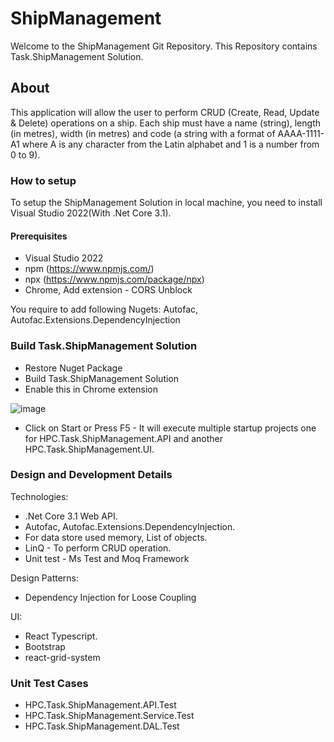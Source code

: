 # ShipManagement
Welcome to the ShipManagement Git Repository. This Repository contains Task.ShipManagement Solution.

## About
This application will allow the user to perform CRUD (Create, Read, Update & Delete) operations on a ship.  Each ship must have a name (string), length (in metres), width (in metres) and code (a string with a format of AAAA-1111-A1 where A is any character from the Latin alphabet and 1 is a number from 0 to 9).

### How to setup
To setup the ShipManagement Solution in local machine, you need to install Visual Studio 2022(With .Net Core 3.1).
#### Prerequisites
* Visual Studio 2022
* npm (https://www.npmjs.com/)
* npx (https://www.npmjs.com/package/npx)
* Chrome, Add extension - CORS Unblock

You require to add following Nugets:
Autofac, Autofac.Extensions.DependencyInjection

### Build Task.ShipManagement Solution
* Restore Nuget Package
* Build Task.ShipManagement Solution
* Enable this in Chrome extension

![image](https://user-images.githubusercontent.com/4328579/145005513-ff819e8d-53d5-483c-a23e-f8bd36e128d7.png)

* Click on Start or Press F5 - It will execute multiple startup projects one for HPC.Task.ShipManagement.API and another HPC.Task.ShipManagement.UI.

### Design and Development Details
Technologies:
* .Net Core 3.1 Web API.
* Autofac, Autofac.Extensions.DependencyInjection.
* For data store used memory, List of objects.
* LinQ - To perform CRUD operation.
* Unit test - Ms Test and Moq Framework

Design Patterns:
* Dependency Injection for Loose Coupling

UI:
* React Typescript.
* Bootstrap
* react-grid-system

### Unit Test Cases
* HPC.Task.ShipManagement.API.Test
* HPC.Task.ShipManagement.Service.Test
* HPC.Task.ShipManagement.DAL.Test
